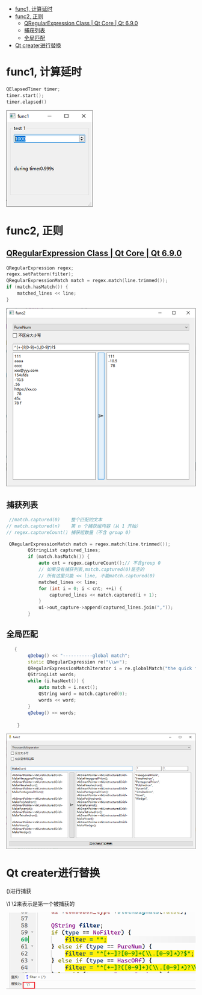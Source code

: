 - [func1, 计算延时](#func1-计算延时)
- [func2, 正则](#func2-正则)
  - [QRegularExpression Class | Qt Core | Qt 6.9.0](#qregularexpression-class--qt-core--qt-690)
  - [捕获列表](#捕获列表)
  - [全局匹配](#全局匹配)
- [Qt creater进行替换](#qt-creater进行替换)


#  func1, 计算延时

```c++
QElapsedTimer timer;
timer.start();
timer.elapsed()
```

![image-20250529113054377](readMe.assets/image-20250529113054377.png)

#  func2, 正则

## [QRegularExpression Class | Qt Core | Qt 6.9.0](https://doc.qt.io/qt-6/qregularexpression.html)

```c++
QRegularExpression regex;
regex.setPattern(filter);
QRegularExpressionMatch match = regex.match(line.trimmed());
if (match.hasMatch()) {
    matched_lines << line;
}
```



![image-20250529112906581](readMe.assets/image-20250529112906581.png)

## 捕获列表

```c++
 //match.captured(0)	整个匹配的文本
// match.captured(n)	第 n 个捕获组内容（从 1 开始）
// regex.captureCount()	捕获组数量（不含 group 0）
```

```c++
 QRegularExpressionMatch match = regex.match(line.trimmed());
        QStringList captured_lines;
        if (match.hasMatch()) {
            auto cnt = regex.captureCount();// 不含group 0
            // 如果没有捕获列表,match.captured(0)是空的
            // 所有这里只能 << line, 不能match.captured(0)
            matched_lines << line;
            for (int i = 0; i < cnt; ++i) {
                captured_lines << match.captured(i + 1);
            }
            ui->out_capture->append(captured_lines.join(","));
        }
```

## 全局匹配

```c++
   {
        qDebug() << "-----------global match";
        static QRegularExpression re("\\w+");
        QRegularExpressionMatchIterator i = re.globalMatch("the quick fox");
        QStringList words;
        while (i.hasNext()) {
            auto match = i.next();
            QString word = match.captured(0);
            words << word;
        }
        qDebug() << words;

    }
```

![image-20250627113756580](readMe.assets/image-20250627113756580.png)

# Qt creater进行替换

()进行捕获

\1 \2来表示是第一个被捕获的

![image-20250808103705267](readMe.assets/image-20250808103705267.png)

